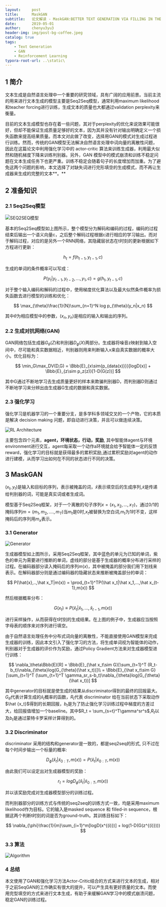 ```yaml
---
layout:     post
title:      MaskGAN
subtitle:   论文解读 - MaskGAN:BETTER TEXT GENERATION VIA FILLING IN THE _____
date:       2019-05-01
author:     chenyu3yu3
header-img: img/post-bg-coffee.jpeg
catalog: true
tags:
    - Text Generation
    - GAN
    - Reinforcement Learning
typora-root-url: ..\static\
---
```

## 1 简介

文本生成是自然语言处理中一个重要的研究领域，具有广阔的应用前景。当前主流的用来进行文本生成的模型主要是Seq2Seq模型，通常利用maximum likelihood和teacher forcing进行训练，生成文本的质量也大都通过validation perplexity来衡量。

目前的文本生成模型也存在着一些问题，其对于perplexity的优化来说效果可能很好，但却不能保证生成质量足够好的文本，因为其并没有针对输出明确定义一个损失函数来提高结果质量。而本文对此做了改变，选择用GAN的模式对生成过程进行训练。然而，传统的GAN模型无法解决自然语言处理中词向量的离散性问题，因此在这篇论文中利用强化学习中的 actor-critic 算法来训练生成器，利用最大似然和随机梯度下降来训练判别器。另外，GAN 模型中的模式崩溃和训练不稳定问题在文本生成任务下也更严重。训练不稳定会随着句子的长度增加而加重。为了避免这两个问题的影响，本文选择了对缺失词进行完形填空的生成模式，而不再让生成器来生成的完整的文本**。**

## 2 准备知识

### 2.1 Seq2Seq模型

![SEQ2SEQ模型](maskgan/SEQ2SEQ_model.png)

基本的Seq2Seq模型如上图所示，整个模型分为解码和编码的过程，编码的过程结束后输出一个语义向量c，之后整个解码过程根据c进行相应的学习输出。而对于解码过程，对应的是另外一个RNN网络，其隐藏层状态在t时刻的更新根据如下方程进行更新：


$$
h_t = f(h_{t-1},y_{t-1},c)
$$


生成的单词的条件概率可以写成：


$$
P(y_t|y_{t-1},y_{t-2},...,y_1,c) = g(h_t,y_{t-1},c)
$$


对于整个输入编码和解码的过程中，使用梯度优化算法以及最大似然条件概率为损失函数去进行模型的训练和优化：


$$
\max_{\theta}\frac{1}{N}\sum_{n=1}^N log p_{\theta}(y_n|x_n)
$$


其中$\theta$为相应模型中的参数，$(x_n,y_n)$是相应的输入和输出的序列。

### 2.2 **生成对抗网络(GAN)**

GAN网络包括生成器$G_\theta(Z)$和判别器$D_\phi(X)$两部分。生成器将噪音z映射到输入空间中，尽可能和真实数据相近，判别器则用来判断输入x来自真实数据的概率大小。优化目标为：


$$
\min_G\max_DV(D,G) = \Bbb{E}_{x\sim{p_{data(x)}}}[logD(x)] + \Bbb{E}_{z\sim p_z(z)}[1-D(G(z))]
$$


其中G通过不断地学习去生成质量更好的样本来欺骗判别器D，而判别器D则通过不断地学习来分辨出由生成器G生成的数据和真实数据。

### 2.3 **强化学习**

强化学习是机器学习的一个重要分支，是多学科多领域交叉的一个产物，它的本质是解决 decision making 问题，即自动进行决策，并且可以做连续决策。

![RL Architecture](maskgan/RL_arch.png)

主要包含四个元素，**agent，环境状态，行动，奖励**, 其中智能体agent与环境environment进行交互，agent每采取一个动作a环境就会给予智能体一定的反馈reward，强化学习的目标就是获得最多的累积奖励,通过累积奖励对agent的动作进行建模，从而学习出如何在不同的状态进行不同的决策。

## 3  **MaskGAN**

$(x_t,y_t)$是输入和目标的序列，<m>表示被掩盖的词，$\hat x$表示填空后的生成序列,$\widetilde x$是传递给判别器的词，可能是真实词或者生成词。

模型基于Seq2Seq框架，对于一个离散的句子序列$x = (x_1,x_2,...,x_T)$，通过0/1的掩码序列$m = (m_1,m_2,....,m_T)$当$m_t$是0时,$x_t$被替换为空白词<m>,$m_t$为1时不变，这样掩码后的序列用$m_x$表示。

### 3.1 **Generator**

![Generator](maskgan/Generator.png)

生成器模型如上图所示，采用Seq2Seq框架，其中蓝色的单元为已知的单词，紫色的单元为需要进行推断的单词，虚线的部分是基于生成器的概率分布进行采样的过程。在编码器部分读入掩码后的序列$m(x)$，其中被掩盖的部分我们用下划线来表示。在解码器部分则是通过编码器的隐藏状态来推断被掩盖部分的单词：


$$
P(\hat{x},..,\hat x_T|m(x)) = \prod_{t=1}^TP(\hat x_t|\hat x_1,...,\hat x_{t-1},m(x))
$$


然后根据概率分布：


$$
G(x_t) \equiv P(\hat x_t|\hat x_1,...,\hat x_{t-1},m(x))
$$


进行采样操作，从而获得在t时刻的生成结果。在上图的例子中，生成器应当按照字母表的顺序来对序列进行填空。

由于自然语言处理任务中分布式词向量的离散性，不能直接使用GAN模型来完成生成器的训练，因此本文引入了强化学习的方法，将生成单词视为智能体的动作，判别器对于生成器的评价作为奖励，通过Policy Gradient方法来对生成器模型进行训练：


$$
\nabla_\theta\Bbb{E}[R] = \Bbb{E}_{\hat x_t\sim G}[\sum_{t=1}^T (R_t-b_t)\nabla_{\theta}log(G_{\theta}(\hat x_t))]\\
 = \Bbb{E}_{\hat x_t\sim G}[\sum_{t=1}^T (\sum_{t=1}^T \gamma_sr_s-b_t)\nabla_{\theta}log(G_{\theta}(\hat x_t))]
$$


其中generator的目标就是使生成的结果从discriminator得到的最终的回报最大。$G_\theta$代表计算生成的$\hat x_t$概率的函数，$R_t$代表 discriminator 给在当前状态下采取动作$\hat {x_t}$得到的长期回报，$b_t$是为了防止强化学习训练过程中梯度的方差过大，给回报值增加一个baseline。其中$R_t = \sum_{s=t}^T\gamma^sr^s$,$R_t$以及$b_t$是通过蒙特卡罗采样计算得到的。

### 3.2 **Discriminator**

discriminator 采用的结构和generator是一致的，都是seq2seq的形式, 只不过在每个时间步输出一个标量的概率:


$$
D_\phi(\hat x_t|\widetilde x_{0:T},m(x)) = P(\hat x_t|\widetilde x_{0:T},m(x))
$$


由此我们可以设定出对生成器模型的奖励：


$$
r_t = logD_\phi(\hat x_t|\widetilde x_{0:T},m(x))
$$


并以该奖励完成对生成器模型部分的训练过程。

而判别器部分的训练方式与传统的seq2seq的训练方式一致，均是采用maximum likelihood作为目标。它的输入是masked sequence 和 filled-in sequence，根据这两个判断t时刻的词是否为ground-truth。其训练目标如下：


$$
\nabla_{\phi}\frac{1}{m}\sum_{i=1}^m[logD(x^{(i)})] + log(1-D(G(z^{(i)})))
$$



### 3.3 **算法**

![Algorithm](maskgan/algorithm.png)

### 4   **总结**

本文使用了GAN和强化学习方法Actor-Critic结合的方式来进行文本的生成，相对于之前SeqGAN的工作确实有很大的提升，可以产生具有更好质量的文本。而使用完型填空的方式来进行文本生成，有助于来缓解GAN学习中的模式崩溃问题，稳定GAN的训练过程。